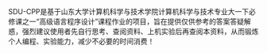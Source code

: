 SDU-CPP是基于山东大学计算机科学与技术学院计算机科学与技术专业大一下必修课之一“高级语言程序设计”课程作业的项目，旨在提供仅供参考的答案答疑解惑，强烈建议使用者先自行思考、查阅资料、上机实验后再查阅本资料，从而锻炼个人编程、实验能力，减少不必要的时间消费！
